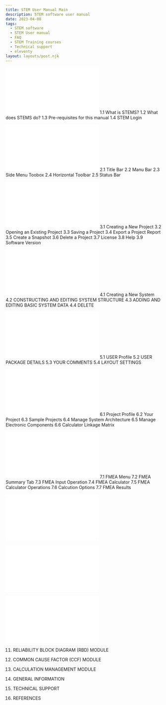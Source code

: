 ```yaml
---
title: STEM User Manual Main
description: STEM software user manual
date: 2023-04-08
tags:
  - STEM software
  - STEM User manual
  - FAQ
  - STEM Training courses
  - Technical support
  - eleventy
layout: layouts/post.njk
---
```



![1. INTRODUCTION](STEMUsermanual-Chap1.md)
    1.1 What is STEMS?
    1.2 What does STEMS do?
    1.3 Pre-requisites for this manual
    1.4 STEM Login

![2. USER INTERFACE](STEMUsermanual-Chap2.md)
2.1 Title Bar
2.2 Manu Bar
2.3 Side Menu Toobox
2.4 Horizontal Toolbar
2.5 Status Bar

![3. PROJECT SETUP](STEMUsermanual-Chap3.md)
    3.1 Creating a New Project
    3.2 Opening an Existing Project
    3.3 Saving a Project
    3.4 Export a Project Report
    3.5 Create a Snapshot
    3.6 Delete a Project
    3.7 License
    3.8 Help
    3.9 Software Version 

![4. SYSTEM DEFINITION](STEMUsermanual-Chap4.md)
    4.1 Creating a New System
    4.2 CONSTRUCTING AND EDITING SYSTEM STRUCTURE
    4.3 ADDING AND EDITING BASIC SYSTEM DATA
    4.4 DELETE

![5. USER MANAGEMENT](STEMUsermanual-Chap5.md)
    5.1 USER Profile
    5.2 USER PACKAGE DETAILS
    5.3 YOUR COMMENTS
    5.4 LAYOUT SETTINGS

![6. PROJECT MANAGEMENT](STEMUsermanual-Chap6.md)
    6.1 Project Profile
    6.2 Your Project
    6.3 Sample Projects
    6.4 Manage System Architecture
    6.5 Manage Electronic Components
    6.6 Calculator Linkage Matrix

![7. FAILURE MODES EFFECTS ANALYSIS (FMEA) MODULE](Chp6.md)
    7.1 FMEA Menu
    7.2 FMEA Summary Tab
    7.3 FMEA Input Operation
    7.4 FMEA Calculator
    7.5 FMEA Calculator Operations
    7.6 Calcution Options
    7.7 FMEA Results 

![8. FAILURE MODES EFFECTS CRITICALITY ANALYSIS (FMECA) MODULE](Chp8.md)

![9. FAULT TREE ANALYSIS (FTA) MODULE](Chp9.md)

![10. EVENT TREE (ETA) MODULE](Chp10.md)

11. RELIABILITY BLOCK DIAGRAM (RBD) MODULE

12. COMMON CAUSE FACTOR (CCF) MODULE

13. CALCULATION MANAGEMENT MODULE

14. GENERAL INFORMATION

15. TECHNICAL SUPPORT

16. REFERENCES
